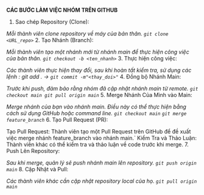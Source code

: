**CÁC BƯỚC LÀM VIỆC NHÓM TRÊN GITHUB**

1. Sao chép Repository (Clone):

*Mỗi thành viên clone repository về máy của bản thân. `git clone <URL_repo>`*
2. Tạo Nhánh (Branch):

*Mỗi thành viên tạo một nhánh mới từ nhánh main để thực hiện công việc của bản thân. `git checkout -b <ten_nhanh>`*
3. Thực hiện công việc:

*Các thành viên thực hiện thay đổi, sau khi hoàn tất kiểm tra, sử dụng các lệnh : git add .  -> `git commit -m"<thay_doi>"`*
4. Đồng bộ Nhánh Main:

*Trước khi push, đảm bảo rằng nhóm đã cập nhật nhánh main từ remote. `git checkout main git pull origin main`*
5. Merge Nhánh Của Mình vào Main:

*Merge nhánh của bạn vào nhánh main. Điều này có thể thực hiện bằng cách sử dụng GitHub hoặc command line. `git checkout main` `git merge feature_branch`*
6. Tạo Pull Request (PR):

Tạo Pull Request: Thành viên tạo một Pull Request trên GitHub để đề xuất việc merge nhánh feature_branch vào nhánh main.`
Kiểm Tra và Thảo Luận: Thành viên khác có thể kiểm tra và thảo luận về code trước khi merge.
7. Push Lên Repository:

*Sau khi merge, quản lý sẽ push nhánh main lên repository. `git push origin main`*
8. Cập Nhật và Pull:

*Các thành viên khác cần cập nhật repository local của họ. `git pull origin main`*
